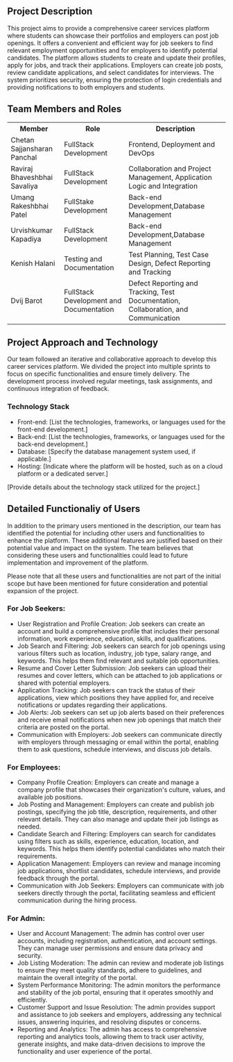


<!DOCTYPE html>
<html>
<head>
</head>
<body>
  <h2>Project Description</h2>

  <p>This project aims to provide a comprehensive career services platform where students can showcase their portfolios and employers can post job openings. It offers a convenient and efficient way for job seekers to find relevant employment opportunities and for employers to identify potential candidates. The platform allows students to create and update their profiles, apply for jobs, and track their applications. Employers can create job posts, review candidate applications, and select candidates for interviews. The system prioritizes security, ensuring the protection of login credentials and providing notifications to both employers and students.</p>

  <h2>Team Members and Roles</h2>

  <table>
    <tr>
      <th>Member</th>
      <th>Role</th>
      <th>Description</th>
    </tr>
    <tr>
      <td>Chetan Sajjansharan Panchal</td>
      <td>FullStack Development</td>
      <td>Frontend, Deployment and DevOps</td>
    </tr>
    <tr>
      <td>Raviraj Bhaveshbhai Savaliya</td>
      <td>FullStack Development</td>
      <td>Collaboration and Project Management, Application Logic and Integration</td>
    </tr>
    <tr>
      <td>Umang Rakeshbhai Patel</td>
      <td>FullStake Development</td>
      <td>Back-end Development,Database Management</td>
    </tr>
    <tr>
      <td>Urvishkumar Kapadiya</td>
      <td>FullStack Development</td>
      <td>Back-end Development,Database Management</td>
    </tr>
    <tr>
      <td>Kenish Halani</td>
      <td>Testing and Documentation</td>
      <td>Test Planning, Test Case Design, Defect Reporting and Tracking</td>
    </tr>
    <tr>
      <td>Dvij Barot</td>
      <td>FullStack Development and Documentation</td>
      <td>Defect Reporting and Tracking, Test Documentation, Collaboration, and Communication</td>
    </tr>
  </table>

  <h2>Project Approach and Technology</h2>

  <p>Our team followed an iterative and collaborative approach to develop this career services platform. We divided the project into multiple sprints to focus on specific functionalities and ensure timely delivery. The development process involved regular meetings, task assignments, and continuous integration of feedback.</p>

  <h3>Technology Stack</h3>

  <ul>
    <li>Front-end: [List the technologies, frameworks, or languages used for the front-end development.]</li>
    <li>Back-end: [List the technologies, frameworks, or languages used for the back-end development.]</li>
    <li>Database: [Specify the database management system used, if applicable.]</li>
    <li>Hosting: [Indicate where the platform will be hosted, such as on a cloud platform or a dedicated server.]</li>
  </ul>

  <p>[Provide details about the technology stack utilized for the project.]</p>

  <h2>Detailed Functionaliy of Users</h2>

  <p>In addition to the primary users mentioned in the description, our team has identified the potential for including other users and functionalities to enhance the platform. These additional features are justified based on their potential value and impact on the system. The team believes that considering these users and functionalities could lead to future implementation and improvement of the platform.</p>

  <p>Please note that all these users and functionalities are not part of the initial scope but have been mentioned for future consideration and potential expansion of the project.</p>


  <h3>For Job Seekers:</h3>
  <ul>
    <li>User Registration and Profile Creation: Job seekers can create an account and build a comprehensive profile that includes their personal information, work experience, education, skills, and qualifications.</li>
    <li>Job Search and Filtering: Job seekers can search for job openings using various filters such as location, industry, job type, salary range, and keywords. This helps them find relevant and suitable job opportunities.</li>
    <li>Resume and Cover Letter Submission: Job seekers can upload their resumes and cover letters, which can be attached to job applications or shared with potential employers.</li>
    <li>Application Tracking: Job seekers can track the status of their applications, view which positions they have applied for, and receive notifications or updates regarding their applications.</li>
    <li>Job Alerts: Job seekers can set up job alerts based on their preferences and receive email notifications when new job openings that match their criteria are posted on the portal.</li>
    <li>Communication with Employers: Job seekers can communicate directly with employers through messaging or email within the portal, enabling them to ask questions, schedule interviews, and discuss job details.</li>
  </ul>

  <h3>For Employees:</h3>
  <ul>
    <li>Company Profile Creation: Employers can create and manage a company profile that showcases their organization's culture, values, and available job positions.</li>
    <li>Job Posting and Management: Employers can create and publish job postings, specifying the job title, description, requirements, and other relevant details. They can also manage and update their job listings as needed.</li>
    <li>Candidate Search and Filtering: Employers can search for candidates using filters such as skills, experience, education, location, and keywords. This helps them identify potential candidates who match their requirements.</li>
    <li>Application Management: Employers can review and manage incoming job applications, shortlist candidates, schedule interviews, and provide feedback through the portal.</li>
    <li>Communication with Job Seekers: Employers can communicate with job seekers directly through the portal, facilitating seamless and efficient communication during the hiring process.</li>
  </ul>

  <h3>For Admin:</h3>
  <ul>
    <li>User and Account Management: The admin has control over user accounts, including registration, authentication, and account settings. They can manage user permissions and ensure data privacy and security.</li>
    <li>Job Listing Moderation: The admin can review and moderate job listings to ensure they meet quality standards, adhere to guidelines, and maintain the overall integrity of the portal.</li>
    <li>System Performance Monitoring: The admin monitors the performance and stability of the job portal, ensuring that it operates smoothly and efficiently.</li>
    <li>Customer Support and Issue Resolution: The admin provides support and assistance to job seekers and employers, addressing any technical issues, answering inquiries, and resolving disputes or concerns.</li>
    <li>Reporting and Analytics: The admin has access to comprehensive reporting and analytics tools, allowing them to track user activity, generate insights, and make data-driven decisions to improve the functionality and user experience of the portal.</li>
  </ul>
</body>
</html>


